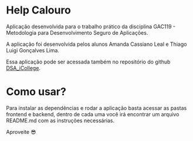 # Help Calouro

Aplicação desenvolvida para o trabalho prático da disciplina GAC119 - Metodologia para Desenvolvimento Seguro de Aplicações. 

A aplicação foi desenvolvida pelos alunos Amanda Cassiano Leal e Thiago Luigi Gonçalves Lima.

Essa aplicação pode ser acessada também no repositório do github [DSA_iCollege](https://github.com/thiagoluigi7/DSA_iCollege).

# Como usar?

Para instalar as dependências e rodar a aplicação basta acessar as pastas frontend e backend, dentro de cada uma você irá encontrar um arquivo README.md com as instruções necessárias.

Aproveite 😎
